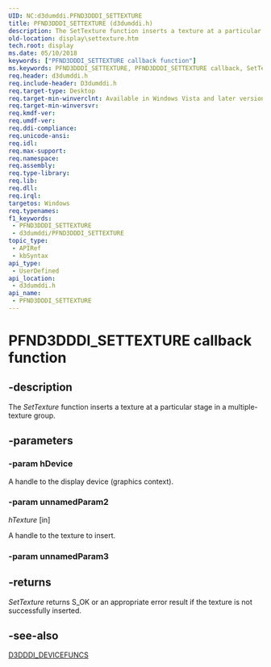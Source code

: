 ```yaml
---
UID: NC:d3dumddi.PFND3DDDI_SETTEXTURE
title: PFND3DDDI_SETTEXTURE (d3dumddi.h)
description: The SetTexture function inserts a texture at a particular stage in a multiple-texture group.
old-location: display\settexture.htm
tech.root: display
ms.date: 05/10/2018
keywords: ["PFND3DDDI_SETTEXTURE callback function"]
ms.keywords: PFND3DDDI_SETTEXTURE, PFND3DDDI_SETTEXTURE callback, SetTexture, SetTexture callback function [Display Devices], UserModeDisplayDriver_Functions_f85a8797-cbcc-40df-a339-af69ce128e95.xml, d3dumddi/SetTexture, display.settexture
req.header: d3dumddi.h
req.include-header: D3dumddi.h
req.target-type: Desktop
req.target-min-winverclnt: Available in Windows Vista and later versions of the Windows operating systems.
req.target-min-winversvr: 
req.kmdf-ver: 
req.umdf-ver: 
req.ddi-compliance: 
req.unicode-ansi: 
req.idl: 
req.max-support: 
req.namespace: 
req.assembly: 
req.type-library: 
req.lib: 
req.dll: 
req.irql: 
targetos: Windows
req.typenames: 
f1_keywords:
 - PFND3DDDI_SETTEXTURE
 - d3dumddi/PFND3DDDI_SETTEXTURE
topic_type:
 - APIRef
 - kbSyntax
api_type:
 - UserDefined
api_location:
 - d3dumddi.h
api_name:
 - PFND3DDDI_SETTEXTURE
---
```


# PFND3DDDI_SETTEXTURE callback function


## -description

The <i>SetTexture</i> function inserts a texture at a particular stage in a multiple-texture group.

## -parameters

### -param hDevice

A handle to the display device (graphics context).

### -param unnamedParam2

*hTexture* [in]

A handle to the texture to insert.

### -param unnamedParam3

## -returns

<i>SetTexture</i> returns S_OK or an appropriate error result if the texture is not successfully inserted.

## -see-also

<a href="/windows-hardware/drivers/ddi/d3dumddi/ns-d3dumddi-_d3dddi_devicefuncs">D3DDDI_DEVICEFUNCS</a>

